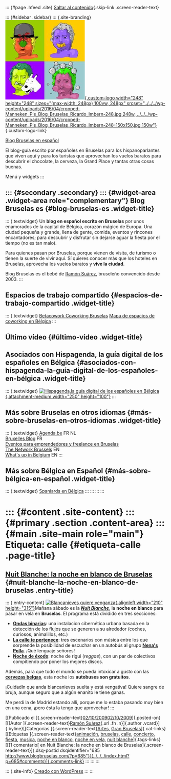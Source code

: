 ::: {#page .hfeed .site}
[Saltar al contenido](index.html#content){.skip-link
.screen-reader-text}

::: {#sidebar .sidebar}
::: {.site-branding}
[![](../../../wp-content/uploads/2016/04/cropped-Manneken_Pis_Blog_Bruselas_Ricardo_Imbern-248.jpg){.custom-logo
width="248" height="248" sizes="(max-width: 248px) 100vw, 248px"
srcset="../../../wp-content/uploads/2016/04/cropped-Manneken_Pis_Blog_Bruselas_Ricardo_Imbern-248.jpg 248w, ../../../wp-content/uploads/2016/04/cropped-Manneken_Pis_Blog_Bruselas_Ricardo_Imbern-248-150x150.jpg 150w"}](../../../index.html){.custom-logo-link}

[Blog Bruselas en español](../../../index.html)

El blog-guía escrito por españoles en Bruselas para los hispanoparlantes
que viven aquí y para los turistas que aprovechan los vuelos baratos
para descubrir el chocolate, la cerveza, la Grand Place y tantas otras
cosas buenas.

Menú y widgets
:::

::: {#secondary .secondary}
::: {#widget-area .widget-area role="complementary"}
Blog Bruselas es {#blog-bruselas-es .widget-title}
----------------

::: {.textwidget}
Un **blog en español escrito en Bruselas** por unos enamorados de la
capital de Bélgica, corazón mágico de Europa. Una ciudad pequeña y
grande, llena de gente, comida, eventos y rincones encantadores; para
descubrir y disfrutar sin dejarse aguar la fiesta por el tiempo (no es
tan malo).

Para quienes pasan por Bruselas, porque vienen de visita, de turismo o
tienen la suerte de vivir aquí. Sí quieres conocer más que los hoteles
en Bruselas, aprovecha los vuelos baratos y **vive la ciudad**.

Blog Bruselas es el bebé de [Ramón Suárez](http://www.ramonsuarez.com),
bruseleño convencido desde 2003.
:::

Espacios de trabajo compartido {#espacios-de-trabajo-compartido .widget-title}
------------------------------

::: {.textwidget}
[Betacowork Coworking Bruselas](http://www.betacowork.com) [Mapa de
espacios de coworking en Bélgica](http://coworkingbelgium.com)
:::

Último vídeo {#último-vídeo .widget-title}
------------

Asociados con Hispagenda, la guía digital de los españoles en Bélgica {#asociados-con-hispagenda-la-guía-digital-de-los-españoles-en-bélgica .widget-title}
---------------------------------------------------------------------

::: {.textwidget}
[![Hispagenda,la guía digital de los españoles en
Bélgica](../../../wp-content/uploads/2010/04/Hispagenda-250px.gif "Hispagenda, la guía digital de los españoles en Bélgica"){.attachment-medium
width="250" height="100"}](http://www.hispagenda.com)
:::

Más sobre Bruselas en otros idiomas {#más-sobre-bruselas-en-otros-idiomas .widget-title}
-----------------------------------

::: {.textwidget}
[Agenda.be](http://www.agenda.be) FR NL\
[Bruxelles Blog](http://www.bxlblog.be/) FR\
[Eventos para emprendedores y freelance en
Bruselas](http://www.betacowork.com/events/)\
[The Network
Brussels](http://groups.yahoo.com/group/TheNetworkBrussels/) EN\
[What\'s up in Belgium](http://www.whatsupin.be/) EN
:::

Más sobre Bélgica en Español {#más-sobre-bélgica-en-español .widget-title}
----------------------------

::: {.textwidget}
[Spaniards en Bélgica](http://www.spaniards.es/paises/belgica)
:::
:::
:::
:::

::: {#content .site-content}
::: {#primary .section .content-area}
::: {#main .site-main role="main"}
Etiqueta: calle {#etiqueta-calle .page-title}
===============

[Nuit Blanche: la noche en blanco de Bruselas](../../../index.html?p=685) {#nuit-blanche-la-noche-en-blanco-de-bruselas .entry-title}
-------------------------------------------------------------------------

::: {.entry-content}
[![](http://www.nuitblanchebrussels.be/local/cache-vignettes/L300xH450/nuitblanche_037-2-15b67.jpg "Blancanieves quiere venganza"){.alignleft
width="210"
height="315"}](http://www.nuitblanchebrussels.be/francais/photos/)Mañana
sábado es la ***[Nuit
Blanche](http://www.nuitblanchebrussels.be/ "Página oficial de la Nuit Blanche de Bruxelles (Noche en blanco de Bruselas)")***,
la **noche en blanco** para pasar en vela en **Bruselas**. El programa
está dividido en tres secciones:

-   **[Ondas
    binarias](http://www.nuitblanchebrussels.be/?page=event&ida=48&lang=fr "Ondas binarias noche en blanco Bruselas")**:
    una instalacion cibernética urbana basada en la detección de los
    flujos que se generen a su alrededor (coches, curiosos, animalillos,
    etc.)
-   **[La calle te
    pertenece](http://www.nuitblanchebrussels.be/?page=event&ida=76&lang=fr "La calle te pertenece, noche en blanco de Bruselas")**:
    tres escenarios con música entre los que sorprende la posibilidad de
    escuchar en un autobús al grupo **[Nena's
    Polla](http://www.mingapop.be/mingashow.php "Nena's Polla, la mega estrella de Minga Records")**.
    ¡Qué lenguaje señores!
-   [**Noche de
    éxodo**](http://www.nuitblanchebrussels.be/?page=event&ida=77&lang=fr "Noche de éxodo reggae, rindiendo tributo a Bob Marley"):
    noche de rigui (*reggae*), con un par de colectivos compitiendo por
    poner los mejores discos.

Además, para que todo el mundo se pueda intoxicar a gusto con las
**[cervezas
belgas](http://www.blogbruselas.com/2009/09/fiesta-de-la-cerveza-en-bruselas.html "Listado de cervezas belgas por categorías")**,
esta noche los **autobuses son gratuitos**.

¡Cuidadín que anda blancanieves suelta y está vengativa! Quiere sangre
de bruja, aunque seguro que a algún enanito le tiene ganas.

Me perdí la de Madrid estando allí, porque me lo estaba pasando muy bien
en una cena, ¡pero ésta la tengo que aprovechar!
:::

[[Publicado el
]{.screen-reader-text}[02/10/200902/10/2009](../../../index.html?p=685)]{.posted-on}[[[Autor
]{.screen-reader-text}[Ramón
Suárez](../../2010/04/30/index.html?author=2){.url .fn .n}]{.author
.vcard}]{.byline}[[Categorías
]{.screen-reader-text}[Artes](../../category/artes/index.html), [Gran
Bruselas](../../category/gran-bruselas/index.html)]{.cat-links}[[Etiquetas
]{.screen-reader-text}[animación](../animacion/index.html),
[bruselas](../bruselas/index.html), [calle](index.html),
[concierto](../concierto/index.html), [fiesta](../fiesta/index.html),
[musica](../musica/index.html), [noche en
blanco](../noche-en-blanco/index.html), [noche en
vela](../noche-en-vela/index.html), [nuit
blanche](../nuit-blanche/index.html)]{.tags-links}[[[1 comentario[ en
Nuit Blanche: la noche en blanco de
Bruselas]{.screen-reader-text}]{.dsq-postid
dsqidentifier="685 http://www.blogbruselas.com/?p=685"}](../../../index.html?p=685#comments)]{.comments-link}
:::
:::
:::

::: {.site-info}
[Creado con WordPress](https://es.wordpress.org/)
:::
:::
